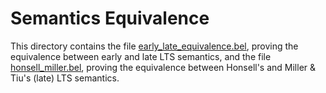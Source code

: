 # Semantics Equivalence
This directory contains the file [early_late_equivalence.bel](early_late_equivalence.bel), proving the equivalence between early and late LTS semantics, and the file [honsell_miller.bel](honsell_miller.bel), proving the equivalence between Honsell's and Miller & Tiu's (late) LTS semantics.
